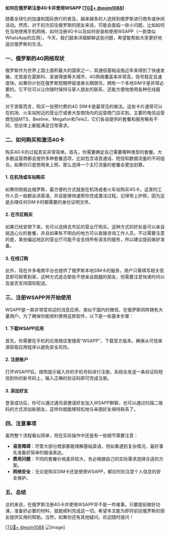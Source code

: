 **如何在俄罗斯注册4G卡并使用WSAPP [[TG💪+ @esim1088](https://t.me/s/esim1088)]**

随着全球化的加速和国际旅行的普及，越来越多的人选择到俄罗斯进行商务或休闲活动。然而，对于初次前往俄罗斯的朋友来说，可能会面临一些小问题，比如如何在当地使用手机网络、如何注册4G卡以及如何安装和使用WSAPP（一款类似WhatsApp的应用）。今天，我们就来详细聊聊这些问题，希望能帮助大家更好地适应俄罗斯的生活。

### 一、俄罗斯的4G网络现状

俄罗斯作为世界上国土面积最大的国家之一，其通信基础设施近年来得到了快速发展。尤其是在莫斯科、圣彼得堡等大城市，4G网络覆盖率非常高，信号稳定且速度快。如果你计划在俄罗斯短期停留或者长期居住，拥有一个本地SIM卡是非常必要的。它不仅可以让你随时保持与家人朋友的联系，还能方便地使用各种在线服务。

对于游客而言，购买一张预付费的4G SIM卡是最常见的做法。这些卡片通常可以在机场、火车站附近的营业厅或者大型商场内的运营商门店买到。主要的电信运营商包括MTS、Beeline、Megafon和Tele2，它们各自提供的套餐和服务略有不同，但总体上都能满足日常需求。

### 二、如何购买和激活4G卡

购买4G卡的过程其实非常简单。首先，你需要确定自己需要哪种类型的套餐。大多数运营商都会提供多种套餐选项，比如包含语音通话、短信和数据流量的不同组合。如果你只是想用来上网，那么选择一个主打流量的套餐会更加划算。

#### 1. 在机场或车站购买
如果你刚抵达俄罗斯，最方便的方式就是在机场或者火车站购买4G卡。这里的工作人员一般都会讲英语，并且能够快速帮你完成激活过程。记得带上护照，因为这是办理任何SIM卡时都需要的身份证明文件。

#### 2. 在市区购买
如果已经安顿下来，也可以选择去市区的营业厅购买。这种方式的好处是可以亲自挑选心仪的套餐，并且如果有不明白的地方可以直接咨询工作人员。不过需要注意的是，某些偏远地区的营业厅可能不会支持所有语言的服务，所以建议提前做好准备。

#### 3. 在线订购
此外，现在许多电商平台也提供了俄罗斯本地SIM卡的服务，用户只需填写相关信息即可邮寄到家。这种方式适合那些不想亲自跑腿的朋友，但需要注意快递时间以及是否支持国际配送。

### 三、注册WSAPP并开始使用

WSAPP是一款非常受欢迎的消息应用，类似于国内的微信，在俄罗斯同样拥有大量用户。为了确保你能顺利使用这款软件，以下是一些基本步骤：

#### 1. 下载WSAPP应用
首先，你需要在手机的应用商店里搜索“WSAPP”，下载官方版本。确保从可信来源获取应用程序以避免安全风险。

#### 2. 注册账户
打开WSAPP后，按照提示输入你的手机号码进行注册。系统会发送一条验证码短信到你的新号码上，输入正确的验证码即可完成注册。

#### 3. 添加好友
登录成功后，你可以通过通讯录邀请好友加入WSAPP群聊，也可以通过扫描二维码的方式添加新朋友。这样你就能够轻松地与亲朋好友保持联系了。

### 四、注意事项

虽然整个流程看似简单，但在实际操作中还是有一些细节需要注意：

- **语言障碍**：尽管大部分商家都能理解基础英语，但如果遇到复杂情况，最好事先准备好简单的俄语表达。
- **费用问题**：不同的套餐价格差异较大，务必根据自己的实际需求选择合适的方案。
- **网络安全**：无论是购买SIM卡还是使用WSAPP，都应时刻注意个人信息的安全保护。

### 五、总结

总的来说，在俄罗斯注册4G卡并使用WSAPP并不是一件难事。只要提前做好功课，准备好必要的材料，就能顺利完成这一切。希望本文能为即将前往俄罗斯的朋友提供实用的帮助。当然，如果你还有其他疑问，欢迎随时提问！

[[TG💪+ @esim1088](https://t.me/s/esim1088) ![Image](https://i.postimg.cc/4NQfJmqS/Snipaste-2025-05-13-00-14-12.png)]